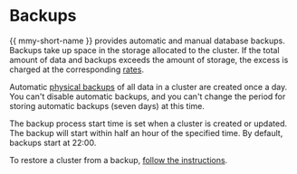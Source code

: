 # Backups

{{ mmy-short-name }} provides automatic and manual database backups. Backups take up space in the storage allocated to the cluster. If the total amount of data and backups exceeds the amount of storage, the excess is charged at the corresponding [rates](../pricing.md).

Automatic [physical backups](https://dev.mysql.com/doc/refman/5.7/en/backup-types.html) of all data in a cluster are created once a day. You can't disable automatic backups, and you can't change the period for storing automatic backups (seven days) at this time.

The backup process start time is set when a cluster is created or updated. The backup will start within half an hour of the specified time. By default, backups start at 22:00.

To restore a cluster from a backup, [follow the instructions](../operations/cluster-backups.md).

